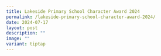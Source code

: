 ```yaml
---
title: Lakeside Primary School Character Award 2024
permalink: /lakeside-primary-school-character-award-2024/
date: 2024-07-17
layout: post
description: ""
image: ""
variant: tiptap
---
```

